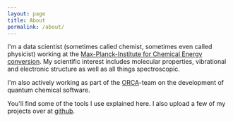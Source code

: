```yaml
---
layout: page
title: About
permalink: /about/
---
```


I'm a data scientist (sometimes called chemist, sometimes even called physicist) 
 working at the 
 [Max-Planck-Institute for Chemical Energy conversion](http://www.cec.mpg.de/home.html?L=1).
My scientific interest includes molecular properties, vibrational and
 electronic structure as well as all things spectroscopic.
 
I'm also actively working as part of the 
 [ORCA](http://www.cec.mpg.de/research/mts-forschungsprojekte/orca-dr-frank-wennmohs.html?L=1)-team
 on the development of quantum chemical software.

You'll find some of the tools I use explained here.
I also upload a few of my projects over at 
[github](https://github.com/jdcapa).
 
